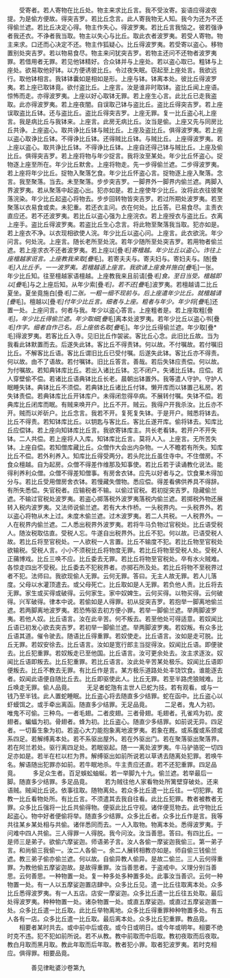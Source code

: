 <!-- { "loadSidebar": true } -->
　　受寄者。若人寄物在比丘处。物主来求比丘言。我不受汝寄。妄语应得波夜提。为是偷方便故。得突吉罗。若比丘念言。此人寄我物无人知。我今为还为不还得偷兰遮。若比丘决定心得。物主作失心。得波罗夷。若比丘言我恼之。彼若强诤者我还衣。不诤者我当取。物主以失心与比丘。取此衣者波罗夷。若受人寄物。物主来求。口还而心决定不还。物主作狐疑心。比丘得波罗夷。若受寄以盗心。移物置别处突吉罗。若以物易食尽。物主来问犹突吉罗。若物主还问不还物者波罗夷罪。若借用者无罪。若见他钵精好。合众钵并与上座处。若以盗心取已。粗钵与上座处。欲易取他好钵。以方便诱彼比丘。令过夜失眠。窃起至上座处言。我欲远行。取他钵相言。我钵钵囊如是相如是形。上座与钵。钵离本处。彼比丘得波罗夷。若上座已取钵竟。欲付盗比丘。上座言。汝是谁非时取钵。盗比丘闻上座语。惊怖而走。亦得波罗夷。上座以好心取钵无罪。若上座生心言。此比丘已走我盗取。此亦得波罗夷。若上座夜闇。自误取己钵与盗比丘。盗比丘得突吉罗。若上座误取盗比丘钵。还与盗比丘。盗比丘得突吉罗。上座无罪。复一比丘盗心礼上座言。我是病比丘与我钵来。上座言。此房无病比丘。汝当是偷。上座又先与同房比丘共诤。上座盗心。取共诤比丘钵与贼比丘。上座及盗比丘。俱得波罗夷。若上座以盗心取诤比丘钵。不得诤比丘钵。还得贼比丘钵。与贼比丘。上座得波罗夷。若上座以盗心。取共诤比丘钵。不得诤比丘钵。上座自还得己钵与贼比丘。上座及偷比丘。俱得突吉罗。若上座将物与年少捉言。我将汝至某处。年少比丘怀盗心。捉物逐上座至所在。年少比丘默舍。上座将物走。先一步得偷兰遮。二步得波罗夷。若上座将年少比丘。捉物入聚落乞食。年少比丘怀盗心言。捉物逐上座入聚落。念言。我至聚落。当去。未至聚落。步步突吉罗。一脚界外一脚界内偷兰遮。两脚入界波罗夷。若从聚落中起盗心出。犯亦如是。若上座使年少比丘。汝将此衣往彼聚落浣染。年少比丘起盗心将物去。步步回转物皆突吉罗。若过所期处波罗夷。若至聚落以衣易食或卖。未犯重。若还衣主问。衣在何处。比丘答。已易食尽。主责衣直应还。若不还波罗夷。若比丘以盗心强为上座浣衣。若上座授衣与盗比丘。衣离上座手。盗比丘得波罗夷。若盗比丘生心念言。将此物至聚落我当取。犯亦如是。若上座衣不净。以衣现相欲使人浣。年少比丘以盗心问。上座言。此衣欲浣。年少问言。何处浣。上座言。随长老所至处浣。若年少随所至处突吉罗。若用物者偷兰遮。若上座求衣不还者波罗夷。若上座以[疊*毛]寄檀越。年少比丘以盗心。诈往上座檀越家诳言。上座教我来取[疊*毛]。若寄夫夫与。寄夫妇与。寄妇夫与。随[疊*毛]入比丘手。一一波罗夷。若檀越语上座言。我欲请上座食并施白[疊*毛]一张。年少比丘知。往至檀越家语檀越。上座教我来且前请[疊*毛]食。至日当受。檀越即以[疊*毛]与之上座后知。从年少索[疊*毛]。若不还[疊*毛]波罗夷。若檀越请二比丘夏坐。夏坐竟施白[疊*毛]二张。一粗一细不现前与。后上座遣年少比丘。就檀越请[疊*毛]。檀越以[疊*毛]付年少比丘言。细者与上座。粗者与年少。年少将[疊*毛]还置一处。上座问言。何者与我。年少以盗心答言。上座粗者是。若上座取粗[疊*毛]。年少比丘得偷兰遮。年少取细[疊*毛]离本处波罗夷。若年少比丘以盗心书[疊*毛]作字。细者自作己名。后上座依名取[疊*毛]。年少比丘得偷兰遮。年少取[疊*毛]得波罗夷。若客比丘入寺。见旧比丘作袈裟。客比丘心念。此旧比丘故。当为我看此钵默置而去。后遂失此钵。客比丘不得责钵。何以故。不付嘱故。若付嘱旧比丘。不解客比丘语。客比丘谓旧比丘已受付嘱。后遂失此钵。客比丘亦不得责。何以故。由不了语故。若付嘱钵。旧比丘答言。善哉。若后失钵应责偿。何以故。为付嘱故。若知典钵库比丘。若出入诸比丘钵。忘不闭户。失诸比丘钵。应偿。若人穿壁偷不偿。若诸比丘语典钵比丘长老。晨朝出钵置外。我等遣人守护。守护人眠睡失钵。典钵比丘不须偿。若典钵比丘诸比丘付钵。懒开库而以钵置己私房。若失钵责偿。若典钵库比丘开钵库户。未得闭忽得卒病。不展转付嘱。失钵不偿。若典库比丘闭库而眠。有贼来唤开户。比丘不开。贼云。我得户开我杀汝。比丘亦不开。贼而以斧斫户。比丘念言。我若不开。复死复失钵。于是开户。贼悉将钵去。比丘不得责。若知钵库比丘。以钥匙与客比丘。客比丘遂开库。偷将钵去。知库比丘应偿钵。若上座向知钵库比丘言。我欲寄钵库主。共长老看钵。若开户不开失钵。二人共偿。若上座将人入库。知钵库比丘言。莫将人入。上座言。无所苦失钵。上座自偿。若知僧库藏比丘。众僧作大会出内杂物。一人不瞻若有所失。知库比丘不偿。若外利养入。知库比丘得受两分。若头陀比丘虽住寺中。不住僧房。不食众檀越。自为起房。众僧不得差作维那及知事使。若比丘若于读诵教化说法。能得利养利众僧。众僧不得差知僧事。有房舍衣钵。应先以好者与之。饮食果木得加分与。若比丘受用僧房舍衣钵。若慢藏失僧物。悉应偿。得差看佛供养具不得辞。有所失悉偿。失官税者。应输税者不输。以偷过官税。若初捉突吉罗。隐藏偷兰遮。不输过官税处波罗夷。若盗心掷落税外波罗夷落税内偷兰遮。若掷税外物还展转入税内波罗夷。又法师说偷兰遮。若有大木作桥。一头税界内。一头税界外。若以盗心将物从木上过。未度木偷兰遮。过木波罗夷。若二人共税。一人税界外。一人在税界内偷兰遮。二人悉出税界外波罗夷。若将牛马负物过官税处。比丘语受税人。随汝税取估直。受税人忘。牛遂自出税界外。比丘不犯。何以故。已语受税人故。若比丘将至官税处。一人欲税一人言置。比丘不输度不犯。若比丘物至官税处欲输税。受税人言。小小不须税比丘将物度无罪。若比丘将物至受税人处。受税人正蒱博戏。比丘三唤不应。比丘委去无罪。若比丘将物至官税处。卒有水火贼难。各惊走四出不受税。比丘委去不犯税界者。亦掷石所及处。若比丘将物不至税界过者不犯。法师曰。我欲现偷人无罪。云何无罪。答曰。无主人故无罪。若人儿落度。父母以水灌顶遣去。或父母死亡。比丘取如是人无罪。若负他人责。比丘将去无罪。家生或买得或破得。云何家生。家中奴婢生。云何买得。以物买得。云何破得。兴军破得。律本中说。若偷如是人得罪。初从捉突吉罗。若抱举一脚离地偷兰遮。若两脚离地波罗夷。若恐怖驱去初方便小罪。若举一脚偷兰遮。举两脚波罗夷。若他人奴。比丘语言。汝在此辛苦。何不叛去。若至他处可得适意。若奴闻比丘语已初发心欲去突吉罗。若初举一脚偷兰遮。举两脚波罗夷。若奴叛。有众多比丘语其道。催令驶去。随语比丘得重罪。若奴使走。比丘语言。汝如是走可脱。比丘无罪。若奴安徐去。比丘语言。汝如是宽行郎主当捉得汝。奴闻比丘语。即便驶去。比丘犯重罪。若奴叛走已至他国。比丘语言。汝可更余处去。汝主求逐汝。奴闻比丘语即叛去。比丘犯重罪。若比丘语言。汝此处辛苦某处极乐。奴闻比丘语即便叛去。比丘不教去无罪。有比丘作是言。某方极乐道路处处丰饶饮食。谁能逐去者。奴闻此语便自随比丘去。比丘即驱使此人。比丘无罪。若至半路虎狼贼难。比丘唤走无罪。偷人品竟。
　　无足者蛇虺有主世人已蛇为技。若有观看。或与一钱乃至半钱。此人置蛇睡眠。比丘盗心将去随直多少结罪。蛇在函中。比丘盗心以虾蟆饵之。或手牵出离函。随直多少结罪。无足品竟。
　　二足者。鬼人为初。唯鬼不可偷。三种鸟。一者毛翅。二者皮翅。三者骨翅。毛翅者。孔雀鸡为初。皮翅者。蝙蝠为初。骨翅者。蜂为初。比丘盗心。随直少多结罪。如前说无异。四足者。一切畜生象为初。若盗心大力能抱象离地波罗夷。若象在厩。或系腹或系颈或系四足。若解缚离本处。若不系驱出屋外。若在外驱出门。若在聚落驱出聚落界。若在阿兰若处。驱行离四足处。若眠驱起。随一一离处波罗夷。牛马驴骆驼一切四足亦如是。若半在栏以栏为界。解缚驱出如前所说若以草诱去随离处犯罪。若唤牛名。解语随出犯罪亦如前。若牛眠地杀。牛主责应还直。若不还犯重罪。四足品竟。
　　多足众生者。百足蜈蚣蚰蜒。若一举脚九十九。偷兰遮。若举最后一脚。随直多少结罪。多足品竟。
　　若为贼往他人家看物处所篱壁穿破处。还来语贼。贼闻比丘说。依事往取。随物离处。若众多比丘遣一比丘往。一切犯罪。若教一比丘看物处所。有比丘言。不须遣其去我自往看。此比丘犯罪。教者被教者无罪。众多比丘强将一比丘共偷得物。便驱此比丘守视。诸伴便觅物去。此守物比丘起盗心。物中好者便偷将举。随直多少结罪。众多比丘者。众多比丘作是言。我等共往某乡某处相与共偷。诸伴悉同而去。一人入取物。物离本处。悉得波罗夷。于问难中四人共偷。三人得罪一人得脱。我今问汝。汝当善思。答曰。有四比丘。一是师三是弟子。欲偷六摩娑迦。师语弟子言。汝人各偷一摩娑迦我偷三。第一弟子言。和尚偷三我偷一。汝二人各偷一。余二人展转相教亦如是。师自偷三钱偷兰遮。教三弟子偷亦偷兰遮。何以故。自偷异教人偷异。是故二偷兰。三人云何得重罪。为教他偷五摩娑迦故。是故得重罪。汝当善思者。于盗戒中。义理分别当善思。云何善思。一种物置一处。复一种多处多种置多处。此事汝当善识。云何一种物置一处。有一人以五摩娑迦置店肆中。众多比丘见。遣一比丘往取离本处。众多比丘悉得波罗夷。有一人五店。店安一摩娑迦。众多比丘遣一比丘往五处取。最后处得波罗夷。种种物置一处。诸杂物置一处。或直五摩娑迦。或直过五摩娑迦置一处。众多比丘遣一比丘取。此比丘举物离地。众多比丘得重罪种种物置多处。有五人各有一店。众多比丘遣一比丘取。最后离本处。众多比丘犯重罪。教品竟。
　　相要者某时共去。或中前中后或夜。或今日或明日。或今年或明年。相要不绝时克不违。犯不犯如前所说。若不从教。教中前取而中后取。教初夜取而后夜取。教白月取而黑月取。教此年取而后年取。教者犯小罪。取者犯波罗夷。若时克相应。俱得罪。相要品竟。

　　　　善见律毗婆沙卷第九

